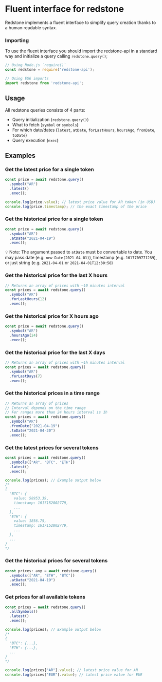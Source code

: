 # Fluent interface for redstone

Redstone implements a fluent interface to simplify query creation thanks to a human readable syntax.

### Importing
To use the fluent interface you should import the redstone-api in a standard way and initialize a query calling `redstone.query()`;
```js
// Using Node.js `require()`
const redstone = require('redstone-api');

// Using ES6 imports
import redstone from 'redstone-api';

```

## Usage
All redstone queries consists of 4 parts:
- Query initialization (`redstone.query()`)
- What to fetch (`symbol` or `symbols`)
- For which date/dates (`latest`, `atDate`, `forLastHours`, `hoursAgo`, `fromDate`, `toDate`)
- Query execution (`exec`)

## Examples

### Get the latest price for a single token
```js
const price = await redstone.query()
  .symbol("AR")
  .latest()
  .exec();

console.log(price.value); // latest price value for AR token (in USD)
console.log(price.timestamp); // the exact timestamp of the price
```

### Get the historical price for a single token
```js
const price = await redstone.query()
  .symbol("AR")
  .atDate("2021-04-19")
  .exec();
```
💡 Note: The argument passed to `atDate` must be convertable to date. You may pass date (e.g. `new Date(2021-04-01)`), timestamp (e.g. `1617709771289`), or just string (e.g. `2021-04-01` or `2021-04-01T12:30:58`)

### Get the historical price for the last X hours
```js
// Returns an array of prices with ~10 minutes interval
const prices = await redstone.query()
  .symbol("AR")
  .forLastHours(12)
  .exec();
```

### Get the historical price for X hours ago
```js
const price = await redstone.query()
  .symbol("AR")
  .hoursAgo(24)
  .exec();
```

### Get the historical price for the last X days
```js
// Returns an array of prices with ~1h minutes interval
const prices = await redstone.query()
  .symbol("AR")
  .forLastDays(7)
  .exec();
```

### Get the historical prices in a time range
```js
// Returns an array of prices
// Interval depends on the time range
// For ranges more than 24 hours interval is 1h
const prices = await redstone.query()
  .symbol("AR")
  .fromDate("2021-04-19")
  .toDate("2021-04-20")
  .exec();
```

### Get the latest prices for several tokens
```js
const prices = await redstone.query()
  .symbols(["AR", "BTC", "ETH"])
  .latest()
  .exec();

console.log(prices); // Example output below
/*
{
  "BTC": {
    value: 58953.39,
    timestamp: 1617152802779,
    ...
  },
  "ETH": {
    value: 1856.75,
    timestamp: 1617152802779,
    ...
  },
  ...
}
*/
```

### Get the historical prices for several tokens
```js
const prices: any = await redstone.query()
  .symbols(["AR", "ETH", "BTC"])
  .atDate("2021-04-19")
  .exec();
```


### Get prices for all available tokens
```js
const prices = await redstone.query()
  .allSymbols()
  .latest()
  .exec();

console.log(prices); // Example output below
/*
{
  "BTC": {...},
  "ETH": {...},
  ...
}
*/

console.log(prices["AR"].value); // latest price value for AR
console.log(prices["EUR"].value); // latest price value for EUR
```

